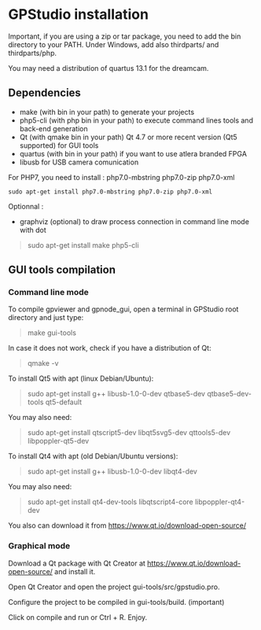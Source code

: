 # GPStudio installation

Important, if you are using a zip or tar package, you need to add the
bin directory to your PATH. Under Windows, add also thirdparts/ and 
thirdparts/php.

You may need a distribution of quartus 13.1 for the dreamcam.

## Dependencies

* make (with bin in your path) to generate your projects
* php5-cli (with php bin in your path) to execute command lines tools and 
back-end generation
* Qt (with qmake bin in your path) Qt 4.7 or more recent version (Qt5 
supported) for GUI tools
* quartus (with bin in your path) if you want to use atlera branded FPGA
* libusb for USB camera comunication

For PHP7, you need to install : php7.0-mbstring php7.0-zip php7.0-xml

    sudo apt-get install php7.0-mbstring php7.0-zip php7.0-xml

Optionnal :

* graphviz (optional) to draw process connection in command line mode with dot

> sudo apt-get install make php5-cli 

## GUI tools compilation

### Command line mode

To compile gpviewer and gpnode_gui, open a terminal in GPStudio root 
directory and just type:

> make gui-tools

In case it does not work, check if you have a distribution of Qt:

> qmake -v

To install Qt5 with apt (linux Debian/Ubuntu):

> sudo apt-get install g++ libusb-1.0-0-dev qtbase5-dev qtbase5-dev-tools qt5-default 

You may also need:

> sudo apt-get install qtscript5-dev libqt5svg5-dev qttools5-dev libpoppler-qt5-dev

To install Qt4 with apt (old Debian/Ubuntu versions):

> sudo apt-get install g++ libusb-1.0-0-dev libqt4-dev

You may also need:

> sudo apt-get install qt4-dev-tools libqtscript4-core libpoppler-qt4-dev

You also can download it from <https://www.qt.io/download-open-source/>

### Graphical mode

Download a Qt package with Qt Creator at <https://www.qt.io/download-open-source/>
and install it.

Open Qt Creator and open the project gui-tools/src/gpstudio.pro.

Configure the project to be compiled in gui-tools/build. (important)

Click on compile and run or Ctrl + R. Enjoy.
